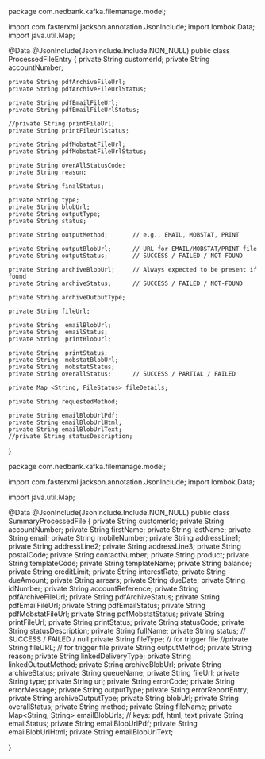 package com.nedbank.kafka.filemanage.model;

import com.fasterxml.jackson.annotation.JsonInclude;
import lombok.Data;
import java.util.Map;

@Data
@JsonInclude(JsonInclude.Include.NON_NULL)
public class ProcessedFileEntry {
    private String customerId;
    private String accountNumber;

    private String pdfArchiveFileUrl;
    private String pdfArchiveFileUrlStatus;

    private String pdfEmailFileUrl;
    private String pdfEmailFileUrlStatus;

    //private String printFileUrl;
    private String printFileUrlStatus;

    private String pdfMobstatFileUrl;
    private String pdfMobstatFileUrlStatus;

    private String overAllStatusCode;
    private String reason;

    private String finalStatus;

    private String type;
    private String blobUrl;
    private String outputType;
    private String status;

    private String outputMethod;       // e.g., EMAIL, MOBSTAT, PRINT

    private String outputBlobUrl;      // URL for EMAIL/MOBSTAT/PRINT file
    private String outputStatus;       // SUCCESS / FAILED / NOT-FOUND

    private String archiveBlobUrl;     // Always expected to be present if found
    private String archiveStatus;      // SUCCESS / FAILED / NOT-FOUND

    private String archiveOutputType;

    private String fileUrl;

    private String  emailBlobUrl;
    private String  emailStatus;
    private String  printBlobUrl;

    private String  printStatus;
    private String  mobstatBlobUrl;
    private String  mobstatStatus;
    private String overallStatus;      // SUCCESS / PARTIAL / FAILED

    private Map <String, FileStatus> fileDetails;

    private String requestedMethod;

    private String emailBlobUrlPdf;
    private String emailBlobUrlHtml;
    private String emailBlobUrlText;
    //private String statusDescription;
}

package com.nedbank.kafka.filemanage.model;

import com.fasterxml.jackson.annotation.JsonInclude;
import lombok.Data;

import java.util.Map;

@Data
@JsonInclude(JsonInclude.Include.NON_NULL)
public class SummaryProcessedFile {
    private String customerId;
    private String accountNumber;
    private String firstName;
    private String lastName;
    private String email;
    private String mobileNumber;
    private String addressLine1;
    private String addressLine2;
    private String addressLine3;
    private String postalCode;
    private String contactNumber;
    private String product;
    private String templateCode;
    private String templateName;
    private String balance;
    private String creditLimit;
    private String interestRate;
    private String dueAmount;
    private String arrears;
    private String dueDate;
    private String idNumber;
    private String accountReference;
    private String pdfArchiveFileUrl;
    private String pdfArchiveStatus;
    private String pdfEmailFileUrl;
    private String pdfEmailStatus;
    private String pdfMobstatFileUrl;
    private String pdfMobstatStatus;
    private String printFileUrl;
    private String printStatus;
    private String statusCode;
    private String statusDescription;
    private String fullName;
    private String status; // SUCCESS / FAILED / null
    private String fileType; // for trigger file
    //private String fileURL;  // for trigger file
    private String outputMethod;
    private String reason;
    private String linkedDeliveryType;
    private String linkedOutputMethod;
    private String archiveBlobUrl;
    private String archiveStatus;
    private String queueName;
    private String fileUrl;
    private String type;
    private String url;
    private String errorCode;
    private String errorMessage;
    private String outputType;
    private String errorReportEntry;
    private String  archiveOutputType;
    private String blobUrl;
    private String overallStatus;
    private String method;
    private String fileName;
    private Map<String, String> emailBlobUrls; // keys: pdf, html, text
    private String emailStatus;
    private String emailBlobUrlPdf;
    private String emailBlobUrlHtml;
    private String emailBlobUrlText;

}
